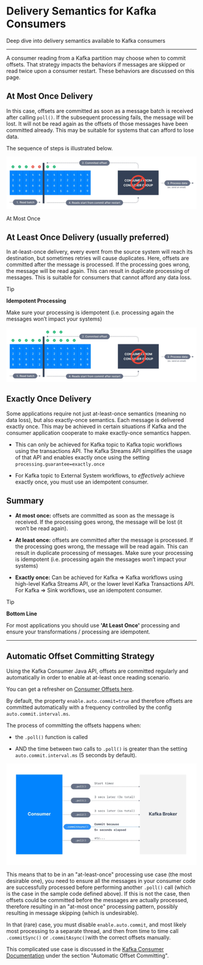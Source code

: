 Delivery Semantics for Kafka Consumers
======================================

Deep dive into delivery semantics available to Kafka consumers

* * *

A consumer reading from a Kafka partition may choose when to commit offsets. That strategy impacts the behaviors if messages are skipped or read twice upon a consumer restart. These behaviors are discussed on this page.

At Most Once Delivery
---------------------

[](#At-Most-Once-Delivery-0)

In this case, offsets are committed as soon as a message batch is received after calling `poll()`. If the subsequent processing fails, the message will be lost. It will not be read again as the offsets of those messages have been committed already. This may be suitable for systems that can afford to lose data.

The sequence of steps is illustrated below.

![Diagram of Kafka Consumer Delivery Semantics set to At Most Once](../../../static/images/Adv_Delivery_Semantics_for_Consumers_1_2x.webp "Apache Kafka Delivery Semantics for Consumers At Most Once")

At Most Once

At Least Once Delivery (usually preferred)
------------------------------------------

[](#At-Least-Once-Delivery-(usually-preferred)-1)

In at-least-once delivery, every event from the source system will reach its destination, but sometimes retries will cause duplicates. Here, offsets are committed after the message is processed. If the processing goes wrong, the message will be read again. This can result in duplicate processing of messages. This is suitable for consumers that cannot afford any data loss.

> [!TIP]
> **Idempotent Processing**
>
> Make sure your processing is idempotent (i.e. processing again the messages won’t impact your systems)

![Diagram showing Kafka Consumer Delivery Semantics set to At Least Once](../../../static/images/Adv_Delivery_Semantics_for_Consumers_2_2x.webp "Apache Kafka Delivery Semantics for Consumers At Least Once")

Exactly Once Delivery
---------------------

[](#Exactly-Once-Delivery-2)

Some applications require not just at-least-once semantics (meaning no data loss), but also exactly-once semantics. Each message is delivered exactly once. This may be achieved in certain situations if Kafka and the consumer application cooperate to make exactly-once semantics happen.

*   This can only be achieved for Kafka topic to Kafka topic workflows using the transactions API. The Kafka Streams API simplifies the usage of that API and enables exactly once using the setting `processing.guarantee=exactly.once`
    
*   For Kafka topic to External System workflows, to _effectively_ achieve exactly once, you must use an idempotent consumer.
    

Summary
-------

[](#Summary-3)

*   **At most once:** offsets are committed as soon as the message is received. If the processing goes wrong, the message will be lost (it won’t be read again).
    
*   **At least once:** offsets are committed after the message is processed. If the processing goes wrong, the message will be read again. This can result in duplicate processing of messages. Make sure your processing is idempotent (i.e. processing again the messages won’t impact your systems)
    
*   **Exactly once:** Can be achieved for Kafka => Kafka workflows using high-level Kafka Streams API, or the lower level Kafka Transactions API. For Kafka => Sink workflows, use an idempotent consumer.
    

> [!TIP]
> **Bottom Line**
>
> For most applications you should use **'At Least Once'** processing and ensure your transformations / processing are idempotent.

* * *

Automatic Offset Committing Strategy
------------------------------------

[](#Automatic-Offset-Committing-Strategy-4)

Using the Kafka Consumer Java API, offsets are committed regularly and automatically in order to enable at at-least once reading scenario.

You can get a refresher on [Consumer Offsets here](/kafka/kafka-consumer-groups-and-consumer-offsets/).

By default, the property `enable.auto.commit=true` and therefore offsets are committed automatically with a frequency controlled by the config `auto.commit.interval.ms`.

The process of committing the offsets happens when:

*   the `.poll()` function is called
    
*   AND the time between two calls to `.poll()` is greater than the setting `auto.commit.interval.ms` (5 seconds by default).
    

![Diagram showing how Auto Offset Commit works in Kafka](../../../static/images/Auto_Offest_Committing.webp "Auto Offset Committing")

This means that to be in an "at-least-once" processing use case (the most desirable one), you need to ensure all the messages in your consumer code are successfully processed before performing another `.poll()` call (which is the case in the sample code defined above). If this is not the case, then offsets could be committed before the messages are actually processed, therefore resulting in an "at-most once" processing pattern, possibly resulting in message skipping (which is undesirable).

In that (rare) case, you must disable `enable.auto.commit`, and most likely most processing to a separate thread, and then from time to time call `.commitSync()` or `.commitAsync()`with the correct offsets manually.

This complicated use case is discussed in the [Kafka Consumer Documentation](https://kafka.apache.org/30/javadoc/org/apache/kafka/clients/consumer/KafkaConsumer.html) under the section "Automatic Offset Committing".
